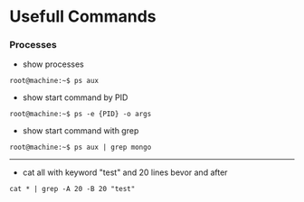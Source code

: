 # Usefull Commands

### Processes


- show processes
```console
root@machine:~$ ps aux
```
- show start command by PID
```console
root@machine:~$ ps -e {PID} -o args
```
- show start command with grep
```console
root@machine:~$ ps aux | grep mongo
```
---

- cat all with keyword "test" and 20 lines bevor and after
```console
cat * | grep -A 20 -B 20 "test"
```